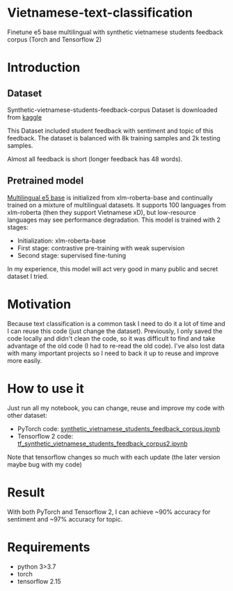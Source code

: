 # Vietnamese-text-classification
Finetune e5 base multilingual with synthetic vietnamese students feedback corpus (Torch and Tensorflow 2)

# Introduction
## Dataset
Synthetic-vietnamese-students-feedback-corpus Dataset is downloaded from [kaggle](https://www.kaggle.com/datasets/toreleon/synthetic-vietnamese-students-feedback-corpus/data)

This Dataset included student feedback with sentiment and topic of this feedback. The dataset is balanced with 8k training samples and 2k testing samples. 

Almost all feedback is short (longer feedback has 48 words).

## Pretrained model

[Multilingual e5 base](https://huggingface.co/intfloat/multilingual-e5-base) is initialized from xlm-roberta-base and continually trained on a mixture of multilingual datasets. It supports 100 languages from xlm-roberta (then they support Vietnamese xD), but low-resource languages may see performance degradation. This model is trained with 2 stages:

- Initialization: xlm-roberta-base
- First stage: contrastive pre-training with weak supervision
- Second stage: supervised fine-tuning

In my experience, this model will act very good in many public and secret dataset I tried.

# Motivation

Because text classification is a common task I need to do it a lot of time and I can reuse this code (just change the dataset). Previously, I only saved the code locally and didn't clean the code, so it was difficult to find and take advantage of the old code (I had to re-read the old code). I've also lost data with many important projects so I need to back it up to reuse and improve more easily.

# How to use it

Just run all my notebook, you can change, reuse and improve my code with other dataset:
- PyTorch code: [synthetic_vietnamese_students_feedback_corpus.ipynb](synthetic_vietnamese_students_feedback_corpus.ipynb)
- Tensorflow 2 code: [tf_synthetic_vietnamese_students_feedback_corpus2.ipynb](tf_synthetic_vietnamese_students_feedback_corpus2.ipynb)

Note that tensorflow changes so much with each update (the later version maybe bug with my code)

# Result

With both PyTorch and Tensorflow 2, I can achieve ~90% accuracy for sentiment and ~97% accuracy for topic.

# Requirements

- python 3>3.7
- torch
- tensorflow 2.15
